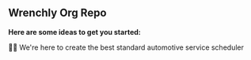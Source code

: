 ## Wrenchly Org Repo



**Here are some ideas to get you started:**

🙋‍♀️ We're here to create the best standard automotive service scheduler

